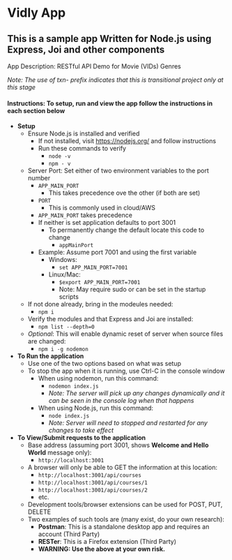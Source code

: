 # Vidly App
## This is a sample app Written for Node.js using Express, Joi and other components

App Description: RESTful API Demo for Movie (VIDs) Genres 

*Note: The use of txn- prefix indicates that this is transitional project only at this stage*

#### Instructions: To setup, run and view the app follow the instructions in each section below ####

- **Setup**
  - Ensure Node.js is installed and verified
    - If not installed, visit https://nodejs.org/ and follow instructions 
    - Run these commands to verify 
      - `node -v`
      - `npm - v`
  - Server Port: Set either of two environment variables to the port number
    - `APP_MAIN_PORT`
      - This takes precedence ove the other (if both are set)
    - `PORT`
      - This is commonly used in cloud/AWS
    - `APP_MAIN_PORT` takes precedence
    - If neither is set application defaults to port 3001
      - To permanently change the default locate this code to change
        - `appMainPort`
    - Example: Assume port 7001 and using the first variable
      - Windows: 
        - `set APP_MAIN_PORT=7001`
      - Linux/Mac: 
        - `$export APP_MAIN_PORT=7001` 
        - Note: May require sudo or can be set in the startup scripts
  - If not done already, bring in the modeules needed:
    - `npm i`
  - Verify the modules and that Express and Joi are installed:
    - `npm list --depth=0 `
  - _Optional_: This will enable dynamic reset of server when source files are changed: 
    - `npm i -g nodemon`
- **To Run the application**  
  - Use one of the two options based on what was setup 
  - To stop the app when it is running, use Ctrl-C in the console window
    - When using nodemon, run this command:
      - `nodemon index.js`
      - _Note: The server will pick up any changes dynamically and it can be seen in the console log when that happens_
    - When using Node.js, run this command:
      - `node index.js`
      - _Note: Server will need to stopped and restarted for any changes to take effect_
- **To View/Submit requests to the application**        
  - Base address (assuming port 3001, shows **Welcome and Hello World** message only):
    - `http://localhost:3001`
  - A browser will only be able to GET the information at this location:
    - `http://localhost:3001/api/courses`
    - `http://localhost:3001/api/courses/1`
    - `http://localhost:3001/api/courses/2`
    - etc.
  - Development tools/browser extensions can be used for POST, PUT, DELETE
  - Two examples of such tools are (many exist, do your own research): 
    - **Postman**: This is a standalone desktop app and requires an account (Third Party)
    - **RESTer**: This is a Firefox extension (Third Party)
    - **WARNING: Use the above at your own risk.**